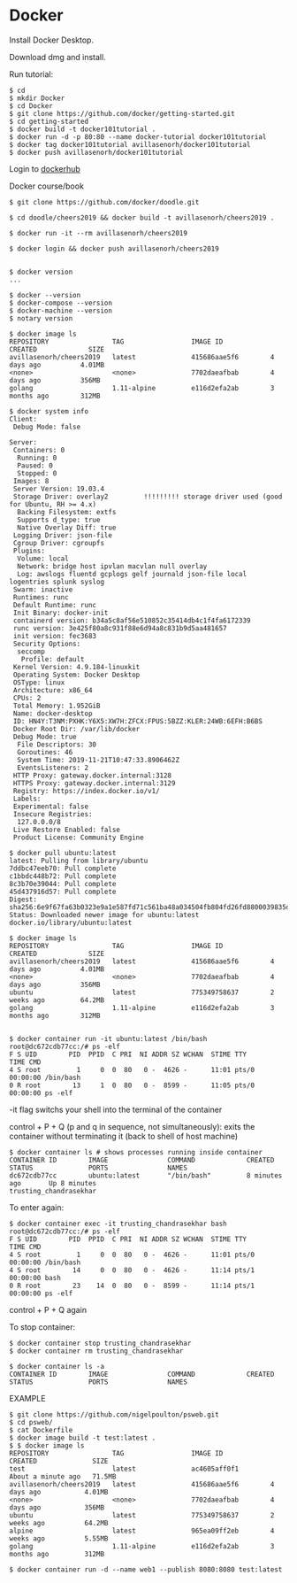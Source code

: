 # Docker

Install Docker Desktop.

Download dmg and install.

Run tutorial:

    $ cd
    $ mkdir Docker
    $ cd Docker
    $ git clone https://github.com/docker/getting-started.git
    $ cd getting-started
    $ docker build -t docker101tutorial .
    $ docker run -d -p 80:80 --name docker-tutorial docker101tutorial
    $ docker tag docker101tutorial avillasenorh/docker101tutorial
    $ docker push avillasenorh/docker101tutorial

Login to [dockerhub](https://hub.docker.com)

Docker course/book

    $ git clone https://github.com/docker/doodle.git

    $ cd doodle/cheers2019 && docker build -t avillasenorh/cheers2019 .

    $ docker run -it --rm avillasenorh/cheers2019

    $ docker login && docker push avillasenorh/cheers2019


    $ docker version
    ...

    $ docker --version
    $ docker-compose --version
    $ docker-machine --version
    $ notary version

    $ docker image ls
    REPOSITORY                TAG                 IMAGE ID            CREATED             SIZE
    avillasenorh/cheers2019   latest              415686aae5f6        4 days ago          4.01MB
    <none>                    <none>              7702daeafbab        4 days ago          356MB
    golang                    1.11-alpine         e116d2efa2ab        3 months ago        312MB

```console
$ docker system info
Client:
 Debug Mode: false

Server:
 Containers: 0
  Running: 0
  Paused: 0
  Stopped: 0
 Images: 8
 Server Version: 19.03.4
 Storage Driver: overlay2         !!!!!!!!! storage driver used (good for Ubuntu, RH >= 4.x)
  Backing Filesystem: extfs
  Supports d_type: true
  Native Overlay Diff: true
 Logging Driver: json-file
 Cgroup Driver: cgroupfs
 Plugins:
  Volume: local
  Network: bridge host ipvlan macvlan null overlay
  Log: awslogs fluentd gcplogs gelf journald json-file local logentries splunk syslog
 Swarm: inactive
 Runtimes: runc
 Default Runtime: runc
 Init Binary: docker-init
 containerd version: b34a5c8af56e510852c35414db4c1f4fa6172339
 runc version: 3e425f80a8c931f88e6d94a8c831b9d5aa481657
 init version: fec3683
 Security Options:
  seccomp
   Profile: default
 Kernel Version: 4.9.184-linuxkit
 Operating System: Docker Desktop
 OSType: linux
 Architecture: x86_64
 CPUs: 2
 Total Memory: 1.952GiB
 Name: docker-desktop
 ID: HN4Y:T3NM:PXHK:Y6X5:XW7H:ZFCX:FPUS:5BZZ:KLER:24WB:6EFH:B6BS
 Docker Root Dir: /var/lib/docker
 Debug Mode: true
  File Descriptors: 30
  Goroutines: 46
  System Time: 2019-11-21T10:47:33.8906462Z
  EventsListeners: 2
 HTTP Proxy: gateway.docker.internal:3128
 HTTPS Proxy: gateway.docker.internal:3129
 Registry: https://index.docker.io/v1/
 Labels:
 Experimental: false
 Insecure Registries:
  127.0.0.0/8
 Live Restore Enabled: false
 Product License: Community Engine
```

    $ docker pull ubuntu:latest
    latest: Pulling from library/ubuntu
    7ddbc47eeb70: Pull complete
    c1bbdc448b72: Pull complete
    8c3b70e39044: Pull complete
    45d437916d57: Pull complete
    Digest: sha256:6e9f67fa63b0323e9a1e587fd71c561ba48a034504fb804fd26fd8800039835d
    Status: Downloaded newer image for ubuntu:latest
    docker.io/library/ubuntu:latest

    $ docker image ls
    REPOSITORY                TAG                 IMAGE ID            CREATED             SIZE
    avillasenorh/cheers2019   latest              415686aae5f6        4 days ago          4.01MB
    <none>                    <none>              7702daeafbab        4 days ago          356MB
    ubuntu                    latest              775349758637        2 weeks ago         64.2MB
    golang                    1.11-alpine         e116d2efa2ab        3 months ago        312MB


    $ docker container run -it ubuntu:latest /bin/bash
    root@dc672cdb77cc:/# ps -elf
    F S UID        PID  PPID  C PRI  NI ADDR SZ WCHAN  STIME TTY          TIME CMD
    4 S root         1     0  0  80   0 -  4626 -      11:01 pts/0    00:00:00 /bin/bash
    0 R root        13     1  0  80   0 -  8599 -      11:05 pts/0    00:00:00 ps -elf

-it flag switchs your shell into the terminal of the container

control + P + Q (p and q in sequence, not simultaneously): exits the container without terminating it (back to shell of host machine)

    $ docker container ls # shows processes running inside container
    CONTAINER ID        IMAGE               COMMAND             CREATED             STATUS              PORTS               NAMES
    dc672cdb77cc        ubuntu:latest       "/bin/bash"         8 minutes ago       Up 8 minutes                            trusting_chandrasekhar

To enter again:

    $ docker container exec -it trusting_chandrasekhar bash
    root@dc672cdb77cc:/# ps -elf
    F S UID        PID  PPID  C PRI  NI ADDR SZ WCHAN  STIME TTY          TIME CMD
    4 S root         1     0  0  80   0 -  4626 -      11:01 pts/0    00:00:00 /bin/bash
    4 S root        14     0  0  80   0 -  4626 -      11:14 pts/1    00:00:00 bash
    0 R root        23    14  0  80   0 -  8599 -      11:14 pts/1    00:00:00 ps -elf

control + P + Q again

To stop container:

    $ docker container stop trusting_chandrasekhar
    $ docker container rm trusting_chandrasekhar

    $ docker container ls -a
    CONTAINER ID        IMAGE               COMMAND             CREATED             STATUS              PORTS               NAMES


EXAMPLE

    $ git clone https://github.com/nigelpoulton/psweb.git
    $ cd psweb/
    $ cat Dockerfile
    $ docker image build -t test:latest .
    $ $ docker image ls
    REPOSITORY                TAG                 IMAGE ID            CREATED              SIZE
    test                      latest              ac4605aff0f1        About a minute ago   71.5MB
    avillasenorh/cheers2019   latest              415686aae5f6        4 days ago           4.01MB
    <none>                    <none>              7702daeafbab        4 days ago           356MB
    ubuntu                    latest              775349758637        2 weeks ago          64.2MB
    alpine                    latest              965ea09ff2eb        4 weeks ago          5.55MB
    golang                    1.11-alpine         e116d2efa2ab        3 months ago         312MB

    $ docker container run -d --name web1 --publish 8080:8080 test:latest


